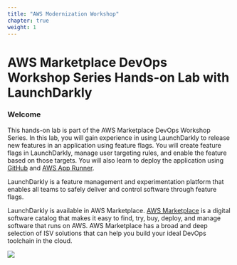 ```yaml
---
title: "AWS Modernization Workshop"
chapter: true
weight: 1
---
```


# AWS Marketplace DevOps Workshop Series Hands-on Lab with LaunchDarkly


### Welcome

This hands-on lab is part of the AWS Marketplace DevOps Workshop Series. In this lab, you will gain experience in using LaunchDarkly to release new features in an application using feature flags. You will create feature flags in LaunchDarkly, manage user targeting rules, and enable the feature based on those targets. You will also learn to deploy the application using [GitHub](https://github.com/) and [AWS App Runner](https://aws.amazon.com/apprunner/).

LaunchDarkly is a feature management and experimentation platform that enables all teams to safely deliver and control software through feature flags.

LaunchDarkly is available in AWS Marketplace. [AWS Marketplace](https://aws.amazon.com/marketplace) is a digital software catalog that makes it easy to find, try, buy, deploy, and manage software that runs on AWS. AWS Marketplace has a broad and deep selection of ISV solutions that can help you build your ideal DevOps toolchain in the cloud.

<a href="https://aws.amazon.com/marketplace/pp/prodview-x22m6p4lybzwe?trk=el_a134p000003yrYeAAI&trkCampaign=AWSMP_pdp_dev_x_dg&sc_channel=el&sc_campaign=el_awsmp_mult&sc_outcome=Marketplace" target="_blank"><img src="/images/setup/launchdarkly-available-in-aws-marketplace-badge.png"></a>
